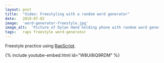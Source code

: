 ```yaml
---
layout: post
title:  "Video: Freestyling with a random word generator"
date:   2019-07-02
image:  'word-generator-freestyle.jpg'
image_alt:  'Picture of Dylan Hand holding phone with random word generator app'
tags:   raps freestyle word-generator
---
```


Freestyle practice using [RapScript](https://rapscript.net).

{% include youtube-embed.html id="W8Ui8iQ9RDM" %}